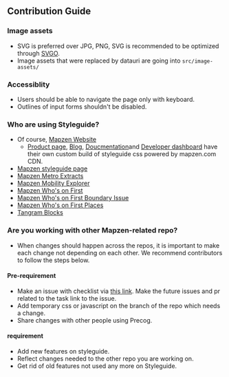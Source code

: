 Contribution Guide
-----------------

### Image assets

- SVG is preferred over JPG, PNG, SVG is recommended to be optimized through [SVGO](https://github.com/svg/svgo).
- Image assets that were replaced by datauri are going into `src/image-assets/`

### Accessiblity

- Users should be able to navigate the page only with keyboard.
- Outlines of input forms shouldn't be disabled.

### Who are using Styleguide?

- Of course, [Mapzen Website](https://mapzen.com/)
  - [Product page](https://mapzen.com/products/), [Blog](https://mapzen.com/blog/), [Doucmentation](https://mapzen.com/documentation/)and [Developer dashboard](https://mapzen.com/developers/sign_in) have their own custom build of styleguide css powered by mapzen.com CDN.
- [Mapzen styleguide page](https://mapzen.com/common/styleguide/)
- [Mapzen Metro Extracts](https://mapzen.com/data/metro-extracts/)
- [Mapzen Mobility Explorer](https://mapzen.com/mobility/explorer)
- [Mapzen Who's on First](https://whosonfirst.mapzen.com/)
- [Mapzen Who's on First Boundary Issue](https://whosonfirst.mapzen.com/boundaryissues/)
- [Mapzen Who's on First Places](https://whosonfirst.mapzen.com/places/)
- [Tangram Blocks](http://tangrams.github.io/blocks/)


### Are you working with other Mapzen-related repo?

- When changes should happen across the repos, it is important to make each change not depending on each other. We recommend contributors to follow the steps below.

#### Pre-requirement
- Make an issue with checklist via [this link](https://github.com/mapzen/styleguide/issues/new?body=%23%23%23%20Are%20you%20working%20with%20other%20Mapzen-related%20repo%3F%20Please%20follow%20the%20steps%20below.%0A%0A%23%23%23%23%20pre-requirement%20%0A-%20%5B%20%5D%20Add%20temporary%20css%20or%20javascript%20on%20the%20branch%20of%20the%20repo%20which%20needs%20a%20change.%20%0A-%20%5B%20%5D%20Share%20changes%20with%20other%20people%20using%20Precog%0A%0A%23%23%23%23%20requirement%20%0A-%20%5B%20%5D%20Add%20new%20features%20on%20styleguide%20%0A-%20%5B%20%5D%20Reflect%20changes%20needed%20to%20the%20other%20repo%20you%20are%20working%20on%20%0A-%20%5B%20%5D%20Get%20rid%20of%20old%20features%20not%20used%20any%20more%20on%20Styleguide.%0A). Make the future issues and pr related to the task link to the issue.
- Add temporary css or javascript on the branch of the repo which needs a change.
- Share changes with other people using Precog.

#### requirement
- Add new features on styleguide.
- Reflect changes needed to the other repo you are working on.
- Get rid of old features not used any more on Styleguide.
